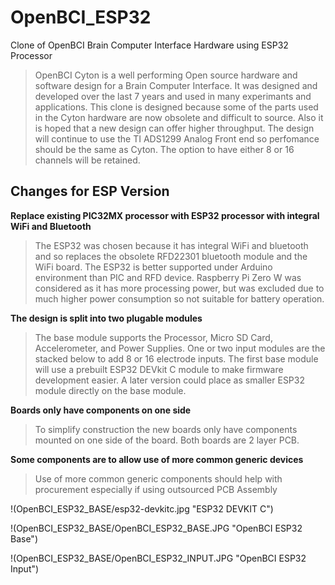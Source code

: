 # OpenBCI_ESP32
Clone of OpenBCI Brain Computer Interface Hardware using ESP32 Processor

>OpenBCI Cyton is a well performing Open source hardware and software design for a Brain Computer Interface. It was designed and developed over the last 7 years and used in many experimants and applications.
>This clone is designed because some of the parts used in the Cyton hardware are now obsolete and difficult to source. Also it is hoped that a new design can offer higher throughput. 
The design will continue to use the TI ADS1299 Analog Front end so perfomance should be the same as Cyton. The option to have either 8 or 16 channels will be retained.

## Changes for ESP Version

**Replace existing PIC32MX processor with ESP32 processor with integral WiFi and Bluetooth**

>The ESP32 was chosen because it has integral WiFi and bluetooth and so replaces the obsolete RFD22301 bluetooth module and the WiFi board. The ESP32 is better supported under Arduino environment than PIC and RFD device. Raspberry Pi Zero W was considered as it has more processing power, but was excluded due to much higher power consumption so not suitable for battery operation.

**The design is split into two plugable modules**

>The base module supports the Processor, Micro SD Card, Accelerometer, and Power Supplies. One or two input modules are the stacked below to add 8 or 16 electrode inputs. The first base module will use a prebuilt ESP32 DEVkit C module to make firmware development easier. A later version could place as smaller ESP32 module directly on the base module.

**Boards only have components on one side**

>To simplify construction the new boards only have components mounted on one side of the board. Both boards are 2 layer PCB.

**Some components are to allow use of more common generic devices**

>Use of more common generic components should help with procurement especially if using outsourced PCB Assembly


!(OpenBCI_ESP32_BASE/esp32-devkitc.jpg "ESP32 DEVKIT C")

!(OpenBCI_ESP32_BASE/OpenBCI_ESP32_BASE.JPG "OpenBCI ESP32 Base")

!(OpenBCI_ESP32_BASE/OpenBCI_ESP32_INPUT.JPG "OpenBCI ESP32 Input")

